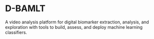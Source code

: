 # D-BAMLT
A video analysis platform for digital biomarker extraction, analysis, and exploration with tools to build, assess, and deploy machine learning classifiers. 
